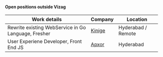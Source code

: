 #### Open positions outside Vizag

| Work details | Company | Location |    
| --- | --- | --- |    
| Rewrite existing WebService in Go Language, Fresher | [Kinige](http://kinige.com) | Hyderabad / Remote |   
| User Experiene Developer, Front End JS | [Apxor](http://www.apxor.com) | Hyderabad |   
